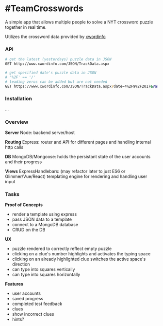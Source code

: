 # #TeamCrosswords #

A simple app that allows multiple people to solve a NYT crossword puzzle together in real time.

Utilizes the crossword data provided by [xwordinfo](http://www.xwordinfo.com)

### API ###

```sh
# get the latest (yesterdays) puzzle data in JSON
GET http://www.xwordinfo.com/JSON/TrackData.aspx

# get specified date's puzzle data in JSON
# '%2F' == '/'
# leading zeros can be added but are not needed
GET https://www.xwordinfo.com/JSON/TrackData.aspx?date=4%2F9%2F2017&Variety=false
```

### Installation ###

...

### Overview ###

**Server**
Node:
backend server/host

**Routing**
Express:
router and API for different pages and handling internal http calls

**DB**
MongoDB/Mongoose:
holds the persistant state of the user accounts and their progress

**Views**
ExpressHandlebars: (may refactor later to just ES6 or Glimmer/Vue/React)
templating engine for rendering and handling user input

### Tasks ###

**Proof of Concepts**

<!-- * call to crosswords API to get JSON using `fetch` -->
* render a template using express
* pass JSON data to a template
* connect to a MongoDB database
* CRUD on the DB

**UX**

* puzzle rendered to correctly reflect empty puzzle
* clicking on a clue's number highlights and activates the typing space
* clicking on an already highlighted clue switches the active space's direction
* can type into squares vertically
* can type into squares horizontally

**Features**

* user accounts
* saved progress
* completed test feedback
* clues
* show incorrect clues
* hints?
